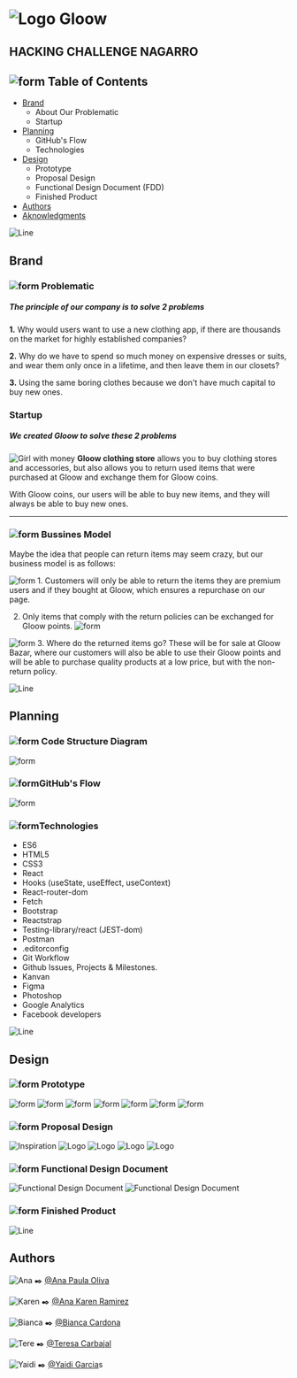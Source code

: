 # ![Logo Gloow](./src/Assets/gloowLogo.jfif)

## HACKING CHALLENGE NAGARRO

##  ![form](src/Assets/form.png) Table of Contents

+ [Brand](#brand)
    - About Our Problematic
    - Startup
+ [Planning](#planning)
  - GitHub's Flow
  - Technologies
+ [Design](#design)
    - Prototype
    - Proposal Design
    - Functional Design Document (FDD)
    - Finished Product
+ [Authors](#authors)
+ [Aknowledgments](#aknowledgments)

![Line](src/Assets/line.png)

## Brand

### ![form](src/Assets/form.png) Problematic

##### The principle of our company is to solve 2 problems

 **1.** Why would users want to use a new clothing app, if there are thousands on the market for highly established companies?

**2.** Why do we have to spend so much money on expensive dresses or suits, and wear them only once in a lifetime, and then leave them in our closets?

**3.** Using the same boring clothes because we don't have much capital to buy new ones.

### Startup

##### We created Gloow to solve these 2 problems

![Girl with money](src/Assets/girl-fondo.png) **Gloow clothing store** allows you to buy clothing stores and accessories, but also allows you to return used items that were purchased at Gloow and exchange them for Gloow coins.

With Gloow coins, our users will be able to buy new items, and they will always be able to buy new ones.

---

### ![form](src/Assets/form.png) Bussines Model

Maybe the idea that people can return items may seem crazy, but our business model is as follows:

![form](src/Assets/bussines-model/shopping-cart.png) 1. Customers will only be able to return the items they are premium users and if they bought at Gloow, which ensures a repurchase on our page.

2. Only items that comply with the return policies can be exchanged for Gloow points. ![form](src/Assets/bussines-model/money.png)

![form](src/Assets/bussines-model/shopping-down.png) 3. Where do the returned items go?
These will be for sale at Gloow Bazar, where our customers will also be able to use their Gloow points and will be able to purchase quality products at a low price, but with the non-return policy.

![Line](src/Assets/line.png)

## Planning

### ![form](src/Assets/form.png) Code Structure Diagram

![form](src/Assets/planing/diagram.jpeg)

### ![form](src/Assets/form.png)GitHub's Flow

 ![form](src/Assets/planing/flow-git.jfif)

### ![form](src/Assets/form.png)Technologies

- ES6
- HTML5
- CSS3
- React
- Hooks (useState, useEffect, useContext)
- React-router-dom
- Fetch
- Bootstrap
- Reactstrap
- Testing-library/react (JEST-dom)
- Postman
- .editorconfig
- Git Workflow
- Github Issues, Projects & Milestones.
- Kanvan
- Figma
- Photoshop
- Google Analytics
- Facebook developers

![Line](src/Assets/line.png)

## Design

### ![form](src/Assets/form.png) Prototype

![form](src/Assets/prototype/Home.PNG)
![form](src/Assets/prototype/Login.PNG)
![form](src/Assets/prototype/categories.PNG)
![form](src/Assets/prototype/products.PNG)
![form](src/Assets/prototype/products-admin.PNG)
![form](src/Assets/prototype/products-details.PNG)
![form](src/Assets/prototype/shopping-bag.PNG)

### ![form](src/Assets/form.png) Proposal Design

![Inspiration](src/Assets/proposal-design/inspirations.PNG)
![Logo](src/Assets/proposal-design/logo.PNG)
![Logo](src/Assets/proposal-design/moodboard.PNG)
![Logo](src/Assets/proposal-design/typography.PNG)
![Logo](src/Assets/proposal-design/icons.PNG)

### ![form](src/Assets/form.png) Functional Design Document

![Functional Design Document](src/Assets/functional-designs/functional-design-document.PNG)
![Functional Design Document](src/Assets/functional-designs/functional-promotions.PNG)

### ![form](src/Assets/form.png) Finished Product

![Line](src/Assets/line.png)

## Authors

![Ana](src/Assets/team-faces/ana.png)
✒️ [@Ana Paula Oliva](https://github.com/anapaulaoliva 'Repository of Ana Pau Oliva')

![Karen](src/Assets/team-faces/karen.png)
✒️ [@Ana Karen Ramirez](https://github.com/KARENLABO 'Repository of Karen Ramirez')

![Bianca](src/Assets/team-faces/bianca.png)
✒️ [@Bianca Cardona](https://github.com/Biancardona 'Repository of Bianca Cardona')

![Tere](src/Assets/team-faces/tere.png)
✒️ [@Teresa Carbajal](https://github.com/TeresaC21 'Repository of Teresa Carbajal')

![Yaidi](src/Assets/team-faces/yaidi.png)
✒️ [@Yaidi Garcia](https://github.com/Yaidi 'Repository of Yaidi Garcia')s
